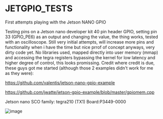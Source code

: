 # JETGPIO_TESTS
First attempts playing with the Jetson NANO GPIO

Testing pins on a Jetson nano developer kit 40 pin header GPIO, setting pin 33 (GPIO_PE6) as an output and changing the value, the thing works, tested with an oscilloscope. Still very initial attempts, will increase more pins and functionality when i have the time but nice prrof of concept anyways, very dirty code yet.
No libraries used, mapped directly into user memory (mmap) and accessing the tegra registers bypassing the kernel for low latency and higher degree of control, this looks promissing. Credit where credit is due, these guys got me started (although those 2 examples didn't work for me as they were):

https://github.com/valentis/jetson-nano-gpio-example

https://github.com/jwatte/jetson-gpio-example/blob/master/gpiomem.cpp

Jetson nano SCO family: tegra210 (TX1)
Board:P3449-0000

![image](https://user-images.githubusercontent.com/47650457/164944765-998ca31c-d72c-4d2b-8cbc-7bea594ce8d5.png)





